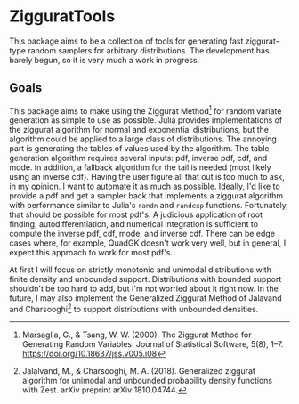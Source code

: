 # ZigguratTools

This package aims to be a collection of tools for generating fast ziggurat-type random samplers for arbitrary distributions. The development has barely begun, so it is very much a work in progress.

## Goals

This package aims to make using the Ziggurat Method[^1] for random variate generation as simple to use as possible. Julia provides implementations of the ziggurat algorithm for normal and exponential distributions, but the algorithm could be applied to a large class of distributions. The annoying part is generating the tables of values used by the algorithm. The table generation algorithm requires several inputs: pdf, inverse pdf, cdf, and mode. In addition, a fallback algorithm for the tail is needed (most likely using an inverse cdf). Having the user figure all that out is too much to ask, in my opinion. I want to automate it as much as possible. Ideally, I'd like to provide a pdf and get a sampler back that implements a ziggurat algorithm with performance similar to Julia's `randn` and `randexp` functions. Fortunately, that should be possible for most pdf's. A judicious application of root finding, autodifferentiation, and numerical integration is sufficient to compute the inverse pdf, cdf, mode, and inverse cdf. There can be edge cases where, for example, QuadGK doesn't work very well, but in general, I expect this approach to work for most pdf's. 

At first I will focus on strictly monotonic and unimodal distributions with finite density and unbounded support. Distributions with bounded support shouldn't be too hard to add, but I'm not worried about it right now. In the future, I may also implement the Generalized Ziggurat Method of Jalavand and Charsooghi[^2] to support distributions with unbounded densities.

[^1]: Marsaglia, G., & Tsang, W. W. (2000). The Ziggurat Method for Generating Random Variables. Journal of Statistical Software, 5(8), 1–7. https://doi.org/10.18637/jss.v005.i08
[^2]: Jalalvand, M., & Charsooghi, M. A. (2018). Generalized ziggurat algorithm for unimodal and unbounded probability density functions with Zest. arXiv preprint arXiv:1810.04744.
